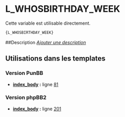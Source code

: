 # L_WHOSBIRTHDAY_WEEK


Cette variable est utilisable directement.

```html
{L_WHOSBIRTHDAY_WEEK}
```

##Description
[*Ajouter une description*](https://fa-tvars.appspot.com/var/L_WHOSBIRTHDAY_WEEK)

## Utilisations dans les templates

### Version PunBB
* __[index_body](../tpl/var/punbb/index_body.md#readme) :__ ligne [81](../tpl/src/punbb/index_body.tpl#L81)

### Version phpBB2
* __[index_body](../tpl/var/subsilver/index_body.md#readme) :__ ligne [201](../tpl/src/subsilver/index_body.tpl#L201)